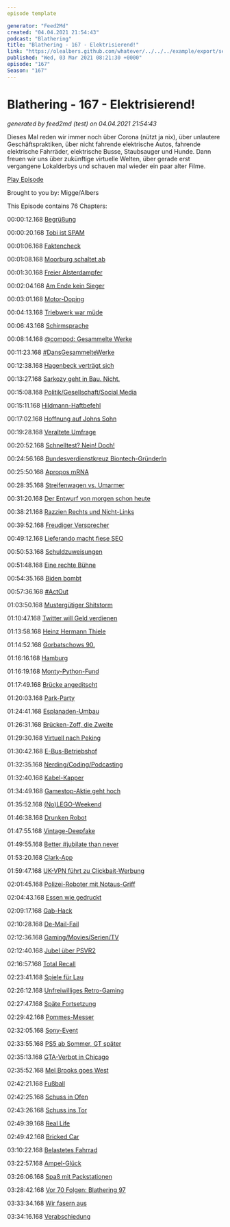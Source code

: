 ```yaml
---
episode template

generator: "Feed2Md"
created: "04.04.2021 21:54:43"
podcast: "Blathering"
title: "Blathering - 167 - Elektrisierend!"
link: "https://olealbers.github.com/whatever/../../../example/export/seasons/6/2021/3/Blathering - 167 - Elektrisierend!.md"
published: "Wed, 03 Mar 2021 08:21:30 +0000"
episode: "167"
Season: "167"
---
```


# Blathering - 167 - Elektrisierend!
_generated by feed2md (test) on 04.04.2021 21:54:43_

Dieses Mal reden wir immer noch über Corona (nützt ja nix), über unlautere Geschäftspraktiken, über nicht fahrende elektrische Autos, fahrende elektrische Fahrräder, elektrische Busse, Staubsauger und Hunde. Dann freuen wir uns über zukünftige virtuelle Welten, über gerade erst vergangene Lokalderbys und schauen mal wieder ein paar alter Filme.

[Play Episode](https://www.blathering.de/podlove/file/1480/s/feed/c/mp3/blathering_167.mp3)

Brought to you by: Migge/Albers

This Episode contains 76 Chapters:


00:00:12.168 [Begrüßung]()

00:00:20.168 [Tobi ist SPAM](https://twitter.com/blathering_pod/status/1364205763699367936)

00:01:06.168 [Faktencheck]()

00:01:08.168 [Moorburg schaltet ab](https://hamburg1.de/news/13793)

00:01:30.168 [Freier Alsterdampfer](https://hamburg1.de/news/13028)

00:02:04.168 [Am Ende kein Sieger](https://taz.de/Streit-zwischen-Australien-und-Facebook/!5750427/)

00:03:01.168 [Motor-Doping](https://twitter.com/HobbyQS/status/1364519465229168640)

00:04:13.168 [Triebwerk war müde](https://www.derstandard.at/story/2000124396349/materialermuedung-wohl-ursache-fuer-boeing-777-triebwerksschaden)

00:06:43.168 [Schirmsprache](https://twitter.com/steltzner/status/1364076615932645379)

00:08:14.168 [@compod: Gesammelte Werke](https://twitter.com/search?q=(from%3Acompod)%20(%40blathering_pod)%20until%3A2021-03-02%20since%3A2021-02-23&src=typed_query&f=live)

00:11:23.168 [#DansGesammelteWerke](https://twitter.com/search?q=(from%3Aevildanwallace)%20(%40blathering_pod)%20until%3A2021-03-03%20since%3A2021-02-23&src=typed_query&f=live)

00:12:38.168 [Hagenbeck verträgt sich](https://www.abendblatt.de/hamburg/article231656183/Tierpark-Hagenbeck-nimmt-Kuendigung-fuer-Betriebsratschef-zurueck-Hamburg-Dirk-Albrecht.html)

00:13:27.168 [Sarkozy geht in Bau. Nicht.](https://www.rnd.de/politik/urteil-sarkozy-schuldig-frankreichs-ex-prasident-wegen-korruption-zu-haft-verurteilt-KLK4G2CZIFK2TKYMGOK4QQ5QFM.html)

00:15:08.168 [Politik/Gesellschaft/Social Media]()

00:15:11.168 [Hildmann-Haftbefehl](https://www.tagesspiegel.de/berlin/polizei-justiz/ermittlungen-gegen-veganen-koch-und-corona-leugner-attila-hildmann-wird-offenbar-per-haftbefehl-gesucht/26943168.html)

00:17:02.168 [Hoffnung auf Johns Sohn](https://www.rnd.de/gesundheit/corona-impfstoff-von-johnson-johnson-das-ist-uber-ad26cov2-s-bekannt-DIQHBSSZDJHLBGK2THRUFMYVS4.html)

00:19:28.168 [Veraltete Umfrage](https://twitter.com/lorz/status/1364463879431020546)

00:20:52.168 [Schnelltest? Nein! Doch!](https://taz.de/Spahns-Schnelltest-Plaene/!5750546/)

00:24:56.168 [Bundesverdienstkreuz Biontech-GründerIn](https://www.rnd.de/politik/biontech-grunder-erhalten-von-steinmeier-grosses-verdienstkreuz-5XVMNDTZVVHKLB6U3A7OP3KI5A.html)

00:25:50.168 [Apropos mRNA](https://twitter.com/harikunzru/status/1365882246725574659)

00:28:35.168 [Streifenwagen vs. Umarmer](https://www.rnd.de/panorama/hamburg-polizei-pruft-einsatz-nach-verfolgungsfahrt-durch-park-4P72FLTHLRCVHPDV4NLG7HPL44.html)

00:31:20.168 [Der Entwurf von morgen schon heute](https://threadreaderapp.com/thread/1366693803067912194.html)

00:38:21.168 [Razzien Rechts und Nicht-Links](https://www.rnd.de/politik/razzia-bei-thuringer-neonazis-rechtsrock-gewalt-und-drogenhandel-KMZW52ZMMZBL5DECJHFKGWFXMQ.html)

00:39:52.168 [Freudiger Versprecher](https://taz.de/Die-neue-Fuehrung-der-Linkspartei/!5754225/)

00:49:12.168 [Lieferando macht fiese SEO](https://twitter.com/wirklichewelt/status/1364840238049349632)

00:50:53.168 [Schuldzuweisungen](https://taz.de/Sicherheitsluecken-bei-Sturm-auf-Kapitol/!5750660/)

00:51:48.168 [Eine rechte Bühne](https://twitter.com/hami/status/1365339498364604419)

00:54:35.168 [Biden bombt](https://taz.de/US-Luftangriff-im-Nahen-Osten/!5754071/)

00:57:36.168 [#ActOut](http://act-out.org/)

01:03:50.168 [Mustergütiger Shitstorm](https://en.wikipedia.org/wiki/Stan_Twitter)

01:10:47.168 [Twitter will Geld verdienen](https://www.theverge.com/2021/2/25/22301375/twitter-super-follows-communities-paid-followers)

01:13:58.168 [Heinz Hermann Thiele](https://de.wikipedia.org/wiki/Heinz_Hermann_Thiele)

01:14:52.168 [Gorbatschows 90.](https://www.tagesschau.de/ausland/russland/gorbatschow-geburtstag-101.html)

01:16:16.168 [Hamburg]()

01:16:19.168 [Monty-Python-Fund](https://www.rnd.de/panorama/hamburg-16-tonnen-kokain-vom-zoll-sichergestellt-grosster-fund-europas-GNV5FJUDUSOPV4TMMSHLKUJZEQ.html)

01:17:49.168 [Brücke angeditscht](https://hamburg1.de/news/13673)

01:20:03.168 [Park-Party](https://www.ndr.de/fernsehen/sendungen/hamburg_journal/Illegale-Partys-in-Hamburgs-Innenstadt-und-in-Parks,hamj106280.html)

01:24:41.168 [Esplanaden-Umbau](https://hamburg1.de/news/13671)

01:26:31.168 [Brücken-Zoff, die Zweite](https://www.mopo.de/hamburg/naechster-zoff-schon-wieder-droht-ein-bruecken-abriss-in-hamburg--38107408)

01:29:30.168 [Virtuell nach Peking](https://artsandculture.google.com/story/GwWR8xKh_KHYfg)

01:30:42.168 [E-Bus-Betriebshof](https://twitter.com/hochbahn/status/1366390442389037058)

01:32:35.168 [Nerding/Coding/Podcasting]()

01:32:40.168 [Kabel-Kapper](https://twitter.com/wirklichewelt/status/1364645123942985733)

01:34:49.168 [Gamestop-Aktie geht hoch](https://www.golem.de/news/wallstreetbets-gamestop-aktie-steigt-massiv-handel-zeitweise-gestoppt-2102-154483.html)

01:35:52.168 [(No)LEGO-Weekend](https://www.youtube.com/watch?v=T7Qebx2TqP0)

01:46:38.168 [Drunken Robot](https://www.golem.de/news/roomba-i7-und-s9-saugroboter-kreiseln-nach-firmware-update-wie-betrunken-2102-154479.html)

01:47:55.168 [Vintage-Deepfake](https://www.golem.de/news/familienfotos-myheritage-laesst-tote-mit-deepfakes-wiederauferstehen-2102-154540.html)

01:49:55.168 [Better #jubilate than never](https://twitter.com/Guacam_Olee/status/1365688233624039427)

01:53:20.168 [Clark-App](https://twitter.com/tmigge/status/1362659652190801920)

01:59:47.168 [UK-VPN führt zu Clickbait-Werbung](https://twitter.com/Guacam_Olee/status/1365635693003894785)

02:01:45.168 [Polizei-Roboter mit Notaus-Griff](https://www.golem.de/news/boston-dynamics-spot-roboter-polizeihund-digidog-in-der-bronx-eingesetzt-2102-154515.html)

02:04:43.168 [Essen wie gedruckt](https://www.heise.de/hintergrund/Taeuschend-echtes-Fleisch-aus-Pflanzen-Redefine-Meat-kommt-nach-Deutschland-5066882.html)

02:09:17.168 [Gab-Hack](https://www.theverge.com/2021/3/1/22307013/gab-hack-data-ceo-demon-hackers)

02:10:28.168 [De-Mail-Fail](https://www.golem.de/news/telekom-chef-de-mail-ist-ein-toter-gaul-2103-154574.html)

02:12:36.168 [Gaming/Movies/Serien/TV]()

02:12:40.168 [Jubel über PSVR2](https://twitter.com/Guacam_Olee/status/1364279624491028486)

02:16:57.168 [Total Recall](https://www.slashfilm.com/total-recall-honest-trailer-theres-a-lot-of-the-matrix-and-avatar-in-this-movie/)

02:23:41.168 [Spiele für Lau](https://twitter.com/Guacam_Olee/status/1364620398319570944)

02:26:12.168 [Unfreiwilliges Retro-Gaming](https://twitter.com/Guacam_Olee/status/1364618221081534472)

02:27:47.168 [Späte Fortsetzung](http://www.robots-and-dragons.de/news/124279-district-9-neill-blomkamp-hat-drehbuch-zur-fortsetzung-begonnen)

02:29:42.168 [Pommes-Messer](https://twitter.com/Guacam_Olee/status/1364613896728940546)

02:32:05.168 [Sony-Event](https://blog.de.playstation.com/2021/02/25/willkommen-in-knockout-city-der-dodgebrawl-hauptstadt-der-welt/)

02:33:55.168 [PS5 ab Sommer, GT später](https://www.golem.de/news/sony-playstation-5-spieler-muessen-wohl-noch-warten-2102-154466.html)

02:35:13.168 [GTA-Verbot in Chicago](https://www.golem.de/news/actionspiel-us-politiker-fordern-verbot-von-grand-theft-auto-2102-154425.html)

02:35:52.168 [Mel Brooks goes West](https://de.wikipedia.org/wiki/Der_wilde_wilde_Westen)

02:42:21.168 [Fußball]()

02:42:25.168 [Schuss in Ofen](https://twitter.com/magischerfcblog/status/1365781838803918853)

02:43:26.168 [Schuss ins Tor](https://www.fcstpauli.com/news/der-fc-st-pauli-gewinnt-das-derby-heimspiel-gegen-den-hamburger-sv-2021/)

02:49:39.168 [Real Life]()

02:49:42.168 [Bricked Car](https://www.youtube.com/watch?v=Ty8zbkoVihQ)

03:10:22.168 [Belastetes Fahrrad](https://twitter.com/Guacam_Olee/status/1366408861410803717)

03:22:57.168 [Ampel-Glück](https://de.wikipedia.org/wiki/Ampel#Lichtsignale_auf_Anforderung_und_zweifeldige_Signalgeber)

03:26:06.168 [Spaß mit Packstationen](https://twitter.com/Guacam_Olee/status/1366041628729896969)

03:28:42.168 [Vor 70 Folgen: Blathering 97](https://www.blathering.de/2019/10/blathering-097-not-ausgang/)

03:33:34.168 [Wir fasern aus]()

03:34:16.168 [Verabschiedung]()


